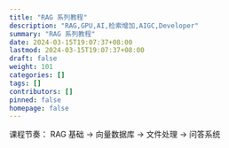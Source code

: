 ```yaml
---
title: "RAG 系列教程"
description: "RAG,GPU,AI,检索增加,AIGC,Developer"
summary: "RAG 系列教程"
date: 2024-03-15T19:07:37+08:00
lastmod: 2024-03-15T19:07:37+08:00
draft: false
weight: 101
categories: []
tags: []
contributors: []
pinned: false
homepage: false
---
```



课程节奏： RAG 基础 → 向量数据库 → 文件处理 → 问答系统

